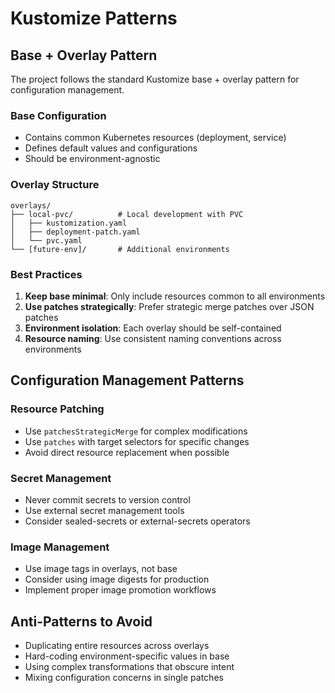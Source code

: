 # Kustomize Patterns

## Base + Overlay Pattern

The project follows the standard Kustomize base + overlay pattern for configuration management.

### Base Configuration

- Contains common Kubernetes resources (deployment, service)
- Defines default values and configurations
- Should be environment-agnostic

### Overlay Structure

```
overlays/
├── local-pvc/          # Local development with PVC
│   ├── kustomization.yaml
│   ├── deployment-patch.yaml
│   └── pvc.yaml
└── [future-env]/       # Additional environments
```

### Best Practices

1. **Keep base minimal**: Only include resources common to all environments
1. **Use patches strategically**: Prefer strategic merge patches over JSON patches
1. **Environment isolation**: Each overlay should be self-contained
1. **Resource naming**: Use consistent naming conventions across environments

## Configuration Management Patterns

### Resource Patching

- Use `patchesStrategicMerge` for complex modifications
- Use `patches` with target selectors for specific changes
- Avoid direct resource replacement when possible

### Secret Management

- Never commit secrets to version control
- Use external secret management tools
- Consider sealed-secrets or external-secrets operators

### Image Management

- Use image tags in overlays, not base
- Consider using image digests for production
- Implement proper image promotion workflows

## Anti-Patterns to Avoid

- Duplicating entire resources across overlays
- Hard-coding environment-specific values in base
- Using complex transformations that obscure intent
- Mixing configuration concerns in single patches
